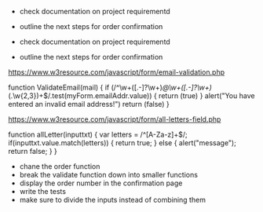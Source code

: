 
* check documentation on project requirementd
* outline the next steps for order confirmation

* check documentation on project requirementd
* outline the next steps for order confirmation

https://www.w3resource.com/javascript/form/email-validation.php

function ValidateEmail(mail) 
{
 if (/^\w+([\.-]?\w+)*@\w+([\.-]?\w+)*(\.\w{2,3})+$/.test(myForm.emailAddr.value))
  {
    return (true)
  }
    alert("You have entered an invalid email address!")
    return (false)
}

https://www.w3resource.com/javascript/form/all-letters-field.php

function allLetter(inputtxt)
  {
   var letters = /^[A-Za-z]+$/;
   if(inputtxt.value.match(letters))
     {
      return true;
     }
   else
     {
     alert("message");
     return false;
     }
  }


* chane the order function
* break the validate function down into smaller functions
* display the order number in the confirmation page
* write the tests
* make sure to divide the inputs instead of combining them